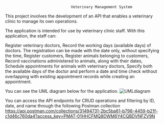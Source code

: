                                   Veterinary Management System


This project involves the development of an API that enables a veterinary clinic to manage its own operations.

The application is intended for use by veterinary clinic staff. With this application, the staff can:

Register veterinary doctors,
Record the working days (available days) of doctors. The registration can be made with the date only, without specifying the time,
Register customers,
Register animals belonging to customers,
Record vaccinations administered to animals, along with their dates,
Schedule appointments for animals with veterinary doctors,
Specify both the available days of the doctor and perform a date and time check without overlapping with existing appointment records while creating an appointment.

You can see the UML diagram below for the application.
![UMLdiagram](https://github.com/halecosar/Hafta-13/assets/142445977/f4fe3c3f-5ffd-4961-81a6-705967a04000)

You can access the API endpoints for CRUD operations and filtering by ID, date, and name through the following Postman collection
https://api.postman.com/collections/31494731-2bc5ba61-b798-4459-b21f-c1d46c760da4?access_key=PMAT-01HHCFMQ8DWM6Y4CQBDVNFZV9N